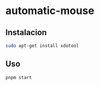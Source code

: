 # automatic-mouse
## Instalacion
```bash
sudo apt-get install xdotool
```
## Uso
```bash
pnpm start
```
